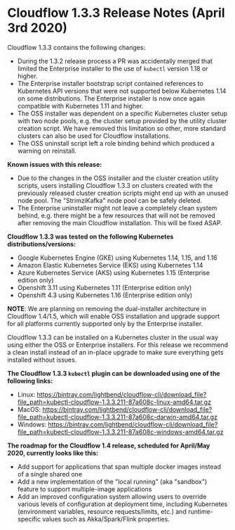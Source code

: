 # Cloudflow 1.3.3 Release Notes (April 3rd 2020)

Cloudflow 1.3.3 contains the following changes:

- During the 1.3.2 release process a PR was accidentally merged that limited the Enterprise installer to the use of `kubectl` version 1.18 or higher.
- The Enterprise installer bootstrap script contained references to Kubernetes API versions that were not supported below Kubernetes 1.14 on some distributions. The Enterprise installer is now once again compatible with Kubernetes 1.11 and higher.
- The OSS installer was dependent on a specific Kubernetes cluster setup with two node pools, e.g. the cluster setup provided by the utility cluster creation script. We have removed this limitation so other, more standard clusters can also be used for Cloudflow installations.
- The OSS uninstall script left a role binding behind which produced a warning on reinstall.

**Known issues with this release:**
- Due to the changes in the OSS installer and the cluster creation utility scripts, users installing Cloudflow 1.3.3 on clusters created with the previously released cluster creation scripts might end up with an unused node pool. The "StrimziKafka" node pool can be safely deleted.
- The Enterprise uninstaller might not leave a completely clean system behind, e.g. there might be a few resources that will not be removed after removing the main Cloudflow installation. This will be fixed ASAP.

**Cloudflow 1.3.3 was tested on the following Kubernetes distributions/versions:**

- Google Kubernetes Engine (GKE) using Kubernetes 1.14, 1.15, and 1.16
- Amazon Elastic Kubernetes Service (EKS) using Kubernetes 1.14
- Azure Kubernetes Service (AKS) using Kubernetes 1.15 (Enterprise edition only)
- Openshift 3.11 using Kubernetes 1.11 (Enterprise edition only)
- Openshift 4.3 using Kubernetes 1.16 (Enterprise edition only)

**NOTE**: We are planning on removing the dual-installer architecture in Cloudflow 1.4/1.5, which will enable OSS installation and upgrade support for all platforms currently supported only by the Enterprise installer.

Cloudflow 1.3.3 can be installed on a Kubernetes cluster in the usual way using either the OSS or Enterprise installers. For this release we recommend a clean install instead of an in-place upgrade to make sure everything gets installed without issues.

**The Cloudflow 1.3.3 `kubectl` plugin can be downloaded using one of the following links:**

- Linux: https://bintray.com/lightbend/cloudflow-cli/download_file?file_path=kubectl-cloudflow-1.3.3.211-87a608c-linux-amd64.tar.gz
- MacOS: https://bintray.com/lightbend/cloudflow-cli/download_file?file_path=kubectl-cloudflow-1.3.3.211-87a608c-darwin-amd64.tar.gz
- Windows: https://bintray.com/lightbend/cloudflow-cli/download_file?file_path=kubectl-cloudflow-1.3.3.211-87a608c-windows-amd64.tar.gz

**The roadmap for the Cloudflow 1.4 release, scheduled for April/May 2020, currently looks like this:**

- Add support for applications that span multiple docker images instead of a single shared one
- Add a new implementation of the "local running" (aka "sandbox") feature to support multiple-image applications
- Add an improved configuration system allowing users to override various levels of configuration at deployment time, including Kubernetes (environment variables, resource requests/limits, etc.) and runtime-specific values such as Akka/Spark/Flink properties.
